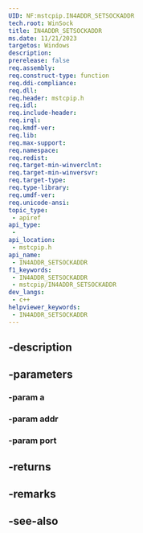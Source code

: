 ```yaml
---
UID: NF:mstcpip.IN4ADDR_SETSOCKADDR
tech.root: WinSock
title: IN4ADDR_SETSOCKADDR
ms.date: 11/21/2023
targetos: Windows
description: 
prerelease: false
req.assembly: 
req.construct-type: function
req.ddi-compliance: 
req.dll: 
req.header: mstcpip.h
req.idl: 
req.include-header: 
req.irql: 
req.kmdf-ver: 
req.lib: 
req.max-support: 
req.namespace: 
req.redist: 
req.target-min-winverclnt: 
req.target-min-winversvr: 
req.target-type: 
req.type-library: 
req.umdf-ver: 
req.unicode-ansi: 
topic_type:
 - apiref
api_type:
 - 
api_location:
 - mstcpip.h
api_name:
 - IN4ADDR_SETSOCKADDR
f1_keywords:
 - IN4ADDR_SETSOCKADDR
 - mstcpip/IN4ADDR_SETSOCKADDR
dev_langs:
 - c++
helpviewer_keywords:
 - IN4ADDR_SETSOCKADDR
---
```


## -description

## -parameters

### -param a

### -param addr

### -param port

## -returns

## -remarks

## -see-also

